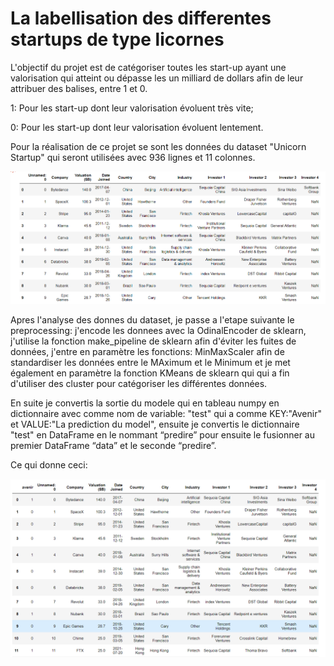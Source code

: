 # La labellisation des differentes startups de type licornes

L'objectif du projet est de catégoriser toutes les start-up ayant une valorisation qui atteint ou dépasse les un milliard de dollars afin de leur attribuer des balises, entre 1 et 0.

1: Pour les start-up dont leur valorisation évoluent très vite;

0: Pour les start-up dont leur valorisation évoluent lentement.

Pour la réalisation de ce projet se sont les données du dataset "Unicorn Startup" qui seront utilisées avec 936 lignes et 11 colonnes.

![alt text](https://github.com/Dar-rius/DataLabelling/blob/main/images/img1.png)

Apres l'analyse des donnes du dataset, je passe a l'etape suivante le preprocessing: j'encode les donnees avec la OdinalEncoder de sklearn, j'utilise la fonction make_pipeline de sklearn afin d'éviter les fuites de données, j'entre en paramètre les fonctions: MinMaxScaler afin de standardiser les données entre le MAximum et le Minimum et je met également en paramètre la fonction KMeans de sklearn qui qui a fin d'utiliser des cluster pour catégoriser les différentes données.

En suite je convertis la sortie du modele qui en tableau numpy en dictionnaire avec comme nom de variable: "test" qui a comme KEY:"Avenir" et VALUE:"La prediction du model", ensuite  je convertis le dictionnaire "test" en DataFrame en le nommant “predire” pour ensuite le fusionner au premier DataFrame “data” et le seconde “predire”.

Ce qui donne ceci:

![alt text](https://github.com/Dar-rius/DataLabelling/blob/main/images/present.png)
